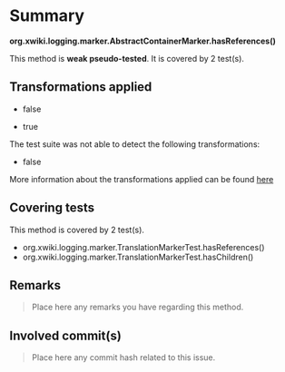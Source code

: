 # Summary
**org.xwiki.logging.marker.AbstractContainerMarker.hasReferences()**

This method is **weak pseudo-tested**.
It is covered by 2 test(s). 


## Transformations applied

- false

- true


The test suite was not able to detect the following transformations:
 * false 


More information about the transformations applied can be found [here](https://github.com/STAMP-project/pitest-descartes)

## Covering tests
This method is covered by 2 test(s).
* org.xwiki.logging.marker.TranslationMarkerTest.hasReferences()
* org.xwiki.logging.marker.TranslationMarkerTest.hasChildren()


## Remarks
> Place here any remarks you have regarding this method.

## Involved commit(s)

> Place here any commit hash related to this issue.
